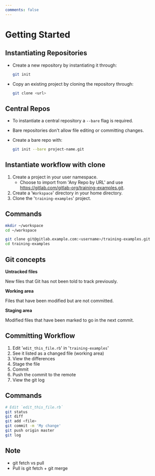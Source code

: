 ```yaml
---
comments: false
---
```


# Getting Started

## Instantiating Repositories

- Create a new repository by instantiating it through:

    ```bash
    git init
    ```
- Copy an existing project by cloning the repository through:

    ```bash
    git clone <url>
    ```

## Central Repos

- To instantiate a central repository a `--bare` flag is required.
- Bare repositories don't allow file editing or committing changes.
- Create a bare repo with:

    ```bash
    git init --bare project-name.git
    ```

## Instantiate workflow with clone

1. Create a project in your user namespace.
   - Choose to import from 'Any Repo by URL' and use <https://gitlab.com/gitlab-org/training-examples.git>.
1. Create a '`Workspace`' directory in your home directory.
1. Clone the '`training-examples`' project.

## Commands

```sh
mkdir ~/workspace
cd ~/workspace

git clone git@gitlab.example.com:<username>/training-examples.git
cd training-examples
```

## Git concepts

**Untracked files**

New files that Git has not been told to track previously.

**Working area**

Files that have been modified but are not committed.

**Staging area**

Modified files that have been marked to go in the next commit.

## Committing Workflow

1. Edit '`edit_this_file.rb`' in '`training-examples`'
1. See it listed as a changed file (working area)
1. View the differences
1. Stage the file
1. Commit
1. Push the commit to the remote
1. View the git log

## Commands

```sh
# Edit `edit_this_file.rb`
git status
git diff
git add <file>
git commit -m 'My change'
git push origin master
git log
```

## Note

- git fetch vs pull
- Pull is git fetch + git merge
